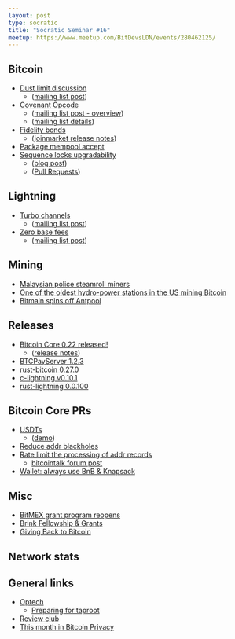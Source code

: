```yaml
---
layout: post
type: socratic
title: "Socratic Seminar #16"
meetup: https://www.meetup.com/BitDevsLDN/events/280462125/
---
```


## Bitcoin

- [Dust limit discussion](https://bitcoinops.org/en/newsletters/2021/08/18/#dust-limit-discussion)
  - ([mailing list post](https://lists.linuxfoundation.org/pipermail/bitcoin-dev/2021-August/019307.html))
- [Covenant Opcode](https://bitcoinops.org/en/newsletters/2021/09/15/#covenant-opcode-proposal)
  - ([mailing list post - overview](https://lists.linuxfoundation.org/pipermail/bitcoin-dev/2021-September/019419.html))
  - ([mailing list details](https://lists.linuxfoundation.org/pipermail/bitcoin-dev/2021-September/019420.html))
- [Fidelity bonds](https://bitcoinops.org/en/newsletters/2021/08/11/#implementation-of-fidelity-bonds)
  - ([joinmarket release notes](https://github.com/JoinMarket-Org/joinmarket-clientserver/blob/master/docs/release-notes/release-notes-0.9.0.md#notable-changes))
- [Package mempool accept](https://gist.github.com/glozow/dc4e9d5c5b14ade7cdfac40f43adb18a)
- [Sequence locks upgradability](https://lists.linuxfoundation.org/pipermail/bitcoin-dev/2021-September/019400.html)
  - ([blog post](https://rubin.io/bitcoin/2021/09/03/upgradable-nops-flaw/))
  - ([Pull Requests](https://github.com/bitcoin/bitcoin/pull/22871))

## Lightning

- [Turbo channels](https://bitcoinops.org/en/newsletters/2021/07/07/#zero-conf-channel-opens)
  - ([mailing list post](https://lists.linuxfoundation.org/pipermail/lightning-dev/2021-June/003074.html))
- [Zero base fees](https://bitcoinops.org/en/newsletters/2021/08/25/#zero-base-fee-ln-discussion)
  - ([mailing list post](https://lists.linuxfoundation.org/pipermail/lightning-dev/2021-August/003174.html))

## Mining

- [Malaysian police steamroll miners](https://www.youtube.com/watch?v=c_tcg9kOfkg)
- [One of the oldest hydro-power stations in the US mining Bitcoin](https://bitcoinmagazine.com/business/mechanicville-plant-mining-bitcoin)
- [Bitmain spins off Antpool](https://www.theblockcrypto.com/linked/112599/bitmain-divest-bitcoin-mining-antpool)

## Releases

- [Bitcoin Core 0.22 released!](https://bitcoincore.org/en/2021/09/13/release-22.0/)
  - ([release notes](https://bitcoincore.org/en/releases/22.0/))
- [BTCPayServer 1.2.3](https://github.com/btcpayserver/btcpayserver/releases/tag/v1.2.3)
- [rust-bitcoin 0.27.0](https://github.com/rust-bitcoin/rust-bitcoin/releases/tag/0.27.0)
- [c-lightning v0.10.1](https://github.com/ElementsProject/lightning/releases/tag/v0.10.1)
- [rust-lightning 0.0.100](https://github.com/rust-bitcoin/rust-lightning/releases/tag/v0.0.100)

## Bitcoin Core PRs

- [USDTs](https://github.com/bitcoin/bitcoin/pull/22006)
  - ([demo](https://bitcoind.observer/d/IAeYpfWnz/home?orgId=1&refresh=30s))
- [Reduce addr blackholes](https://github.com/bitcoin/bitcoin/pull/21528)
- [Rate limit the processing of addr records](https://github.com/bitcoin/bitcoin/pull/22387)
  - [bitcointalk forum post](https://bitcointalk.org/index.php?topic=5348856.msg57469495)
- [Wallet: always use BnB & Knapsack](https://github.com/bitcoin/bitcoin/pull/22009)

## Misc
 
- [BitMEX grant program reopens](https://blog.bitmex.com/open-source-developer-grant-programme-re-opening/)
- [Brink Fellowship & Grants](https://brink.dev/programs)
- [Giving Back to Bitcoin](https://f.hubspotusercontent20.net/hubfs/5507270/AVAX%20-%20June2021/Giving%20Back%20to%20Bitcoin%20Ebook_July%202021.pdf)

## Network stats


## General links

- [Optech](https://bitcoinops.org/)
  - [Preparing for taproot](https://bitcoinops.org/en/preparing-for-taproot/)
- [Review club](https://bitcoincore.reviews/)
- [This month in Bitcoin Privacy](https://enegnei.github.io/This-Month-In-Bitcoin-Privacy/August_2021/)
